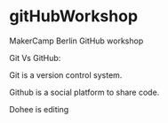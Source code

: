 gitHubWorkshop
==============

MakerCamp Berlin GitHub workshop

Git Vs GitHub:

Git is a version control system.

Github is a social platform to share code.

Dohee is editing
